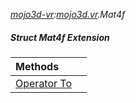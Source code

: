 _[mojo3d-vr](../../modules/mojo3d-vr/mojo3d-vr-module.md):[mojo3d.vr](../../modules/mojo3d/mojo3d-vr.md).Mat4f_
##### Struct Mat4f Extension

| Methods | |
|:---|:---|
| [Operator To](mojo3d-vr-mat4f_ext-to_ext.md) |  |
